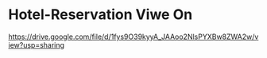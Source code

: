 # Hotel-Reservation Viwe On
https://drive.google.com/file/d/1fys9O39kyyA_JAAoo2NlsPYXBw8ZWA2w/view?usp=sharing
